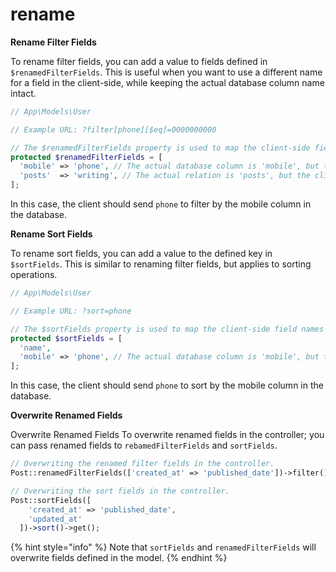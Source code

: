 # rename

**Rename Filter Fields**

To rename filter fields, you can add a value to fields defined in `$renamedFilterFields`. This is useful when you want to use a different name for a
field in the client-side, while keeping the actual database column name intact.

```php
// App\Models\User

// Example URL: ?filter[phone][$eq]=0000000000

// The $renamedFilterFields property is used to map the client-side field names to the actual database column names.
protected $renamedFilterFields = [
  'mobile' => 'phone', // The actual database column is 'mobile', but the client should use 'phone'.
  'posts'  => 'writing', // The actual relation is 'posts', but the client should use 'writing'.
];
```

In this case, the client should send `phone` to filter by the mobile column in the database.

**Rename Sort Fields**

To rename sort fields, you can add a value to the defined key in `$sortFields`. This is similar to renaming filter fields, but applies to sorting
operations.

```php
// App\Models\User

// Example URL: ?sort=phone

// The $sortFields property is used to map the client-side field names to the actual database column names for sorting.
protected $sortFields = [
  'name',
  'mobile' => 'phone', // The actual database column is 'mobile', but the client should use 'phone' for sorting.
];
```

In this case, the client should send `phone` to sort by the mobile column in the database.

**Overwrite Renamed Fields**

Overwrite Renamed Fields To overwrite renamed fields in the controller; you can pass renamed fields to `rebamedFilterFields` and `sortFields`.

```php
// Overwriting the renamed filter fields in the controller.
Post::renamedFilterFields(['created_at' => 'published_date'])->filter()->get();

// Overwriting the sort fields in the controller.
Post::sortFields([
    'created_at' => 'published_date',
    'updated_at'
  ])->sort()->get();
```

{% hint style="info" %} Note that `sortFields` and `renamedFilterFields` will overwrite fields defined in the model. {% endhint %}

